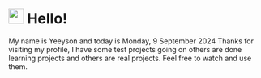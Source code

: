  <h1>
    <img src="https://emojis.slackmojis.com/emojis/images/1643510097/45343/hi.gif?1643510097" width="30"/> 
    Hello!
 </h1>
 <p>
    My name is Yeeyson and today is Monday, 9 September 2024
    Thanks for visiting my profile, I have some test projects going on others are done learning projects and others are real projects.
    Feel free to watch and use them.
 </p>